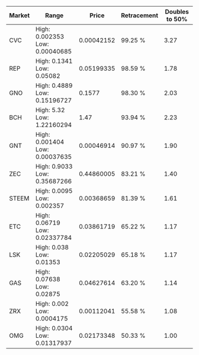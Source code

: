 | Market | Range | Price| Retracement | Doubles to 50% |
| --- | --- | --- | --- | --- |
| CVC | High: 0.002353<br />Low: 0.00040685 | 0.00042152 | 99.25 % | 3.27 |
| REP | High: 0.1341<br />Low: 0.05082 | 0.05199335 | 98.59 % | 1.78 |
| GNO | High: 0.4889<br />Low: 0.15196727 | 0.1577 | 98.30 % | 2.03 |
| BCH | High: 5.32<br />Low: 1.22160294 | 1.47 | 93.94 % | 2.23 |
| GNT | High: 0.001404<br />Low: 0.00037635 | 0.00046914 | 90.97 % | 1.90 |
| ZEC | High: 0.9033<br />Low: 0.35687266 | 0.44860005 | 83.21 % | 1.40 |
| STEEM | High: 0.0095<br />Low: 0.002357 | 0.00368659 | 81.39 % | 1.61 |
| ETC | High: 0.06719<br />Low: 0.02337784 | 0.03861719 | 65.22 % | 1.17 |
| LSK | High: 0.038<br />Low: 0.01353 | 0.02205029 | 65.18 % | 1.17 |
| GAS | High: 0.07638<br />Low: 0.02875 | 0.04627614 | 63.20 % | 1.14 |
| ZRX | High: 0.002<br />Low: 0.0004175 | 0.00112041 | 55.58 % | 1.08 |
| OMG | High: 0.0304<br />Low: 0.01317937 | 0.02173348 | 50.33 % | 1.00 |
